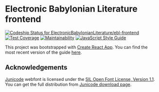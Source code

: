 # Electronic Babylonian Literature frontend

[![Codeship Status for ElectronicBabylonianLiterature/ebl-frontend](https://app.codeship.com/projects/81f1a480-4637-0136-73e8-46e54b124c02/status?branch=master)](https://app.codeship.com/projects/292066)
[![Test Coverage](https://api.codeclimate.com/v1/badges/0787509d99e64ee3cb93/test_coverage)](https://codeclimate.com/github/ElectronicBabylonianLiterature/ebl-frontend/test_coverage)
[![Maintainability](https://api.codeclimate.com/v1/badges/0787509d99e64ee3cb93/maintainability)](https://codeclimate.com/github/ElectronicBabylonianLiterature/ebl-frontend/maintainability)
[![JavaScript Style Guide](https://img.shields.io/badge/code_style-standard-brightgreen.svg)](https://standardjs.com)

This project was bootstrapped with [Create React App](https://github.com/facebookincubator/create-react-app). You can find the most recent version of the guide [here](https://github.com/facebookincubator/create-react-app/blob/master/packages/react-scripts/template/README.md).

## Acknowledgements

[Junicode](http://junicode.sourceforge.net/) webfont is licensed under the [SIL Open Font License, Version 1.1](http://scripts.sil.org/OFL). You can get the full distribution from [Junicode download page](http://sourceforge.net/projects/junicode/?source=typ_redirect).


